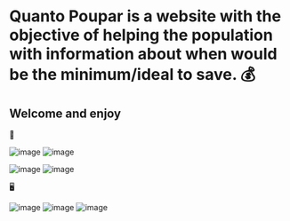 # Quanto Poupar is a website with the objective of helping the population with information about when would be the minimum/ideal to save. 💰

## Welcome and enjoy 

📱

![image](https://user-images.githubusercontent.com/88692119/174449626-b21f4a47-f7d1-42e4-8e0b-13af3104f161.png)
![image](https://user-images.githubusercontent.com/88692119/174449654-b6ec27c9-26b2-4911-8798-d9e94b54245f.png)

![image](https://user-images.githubusercontent.com/88692119/174449729-b36eae3d-51bc-4780-995d-2ed4262ea456.png)
![image](https://user-images.githubusercontent.com/88692119/174449757-08b4ebb6-fdad-43f4-ac47-c56106a3c018.png)

🖥️

![image](https://user-images.githubusercontent.com/88692119/174449475-eee1fe0c-8fb5-4387-9a46-151e69ad762f.png)
![image](https://user-images.githubusercontent.com/88692119/174449500-293c37c9-ea48-4890-8158-ab161cc8fc7e.png)
![image](https://user-images.githubusercontent.com/88692119/174449558-1af6a8c1-96cf-4d6c-8467-4faf89862bf2.png)
